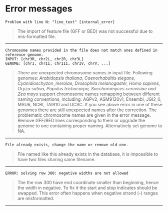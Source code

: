Error messages
==============

```
Problem with line N: "line_text" [internal_error]
``` 

> The import of feature file (GFF or BED) was not successful due to mis-formatted file.

-----------------


```
Chromosome names provided in the file does not match ones defined in reference genome. 
INPUT: [chr3R, chr2L, chr2R, chr3L] 
GENOME: [chrI, chrII, chrIII, chrIV, chrV, ...]
```

> There are unexpected chromosome names in input file. Following genomes: *Arabidopsis thaliana, Caenorhabditis elegans, Cyanidioschyzon_merolae, Drosophila melanogaster, Homo sapiens, Oryza sativa, Populus trichocarpa, Saccharomyces cerevisiae and Zea mays* support chromosome names remapping between different naming conventions, including: AGPv2, ASM9120v1, Ensembl, JGI2_0, MSU6, NCBI, TAIR10 and UCSC. If you see above error in one of these genomes there are still unexpected names after the correction.
The problematic chromosome names are given in the error message. Remove GFF/BED lines corresponding to them or upgrade the genome to one containing proper naming. Alternatively set genome to NA.

-----------------


```
File already exists, change the name or remove old one.
```

> File named like this already exists in the database, it is impossible to have two files sharing same filename.

-----------------


```
ERROR: solving row 300: negative widths are not allowed
```
> The the row 300 have end coordinate smaller than beginning, hence the width in negative. To fix it the start and stop indicates should be swapped. This error often happens when negative strand (-) ranges are misformatted. 

-----------------
